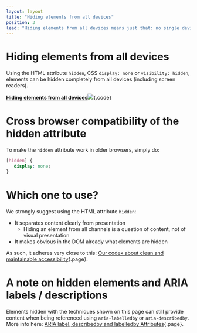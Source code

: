 ```yaml
---
layout: layout
title: "Hiding elements from all devices"
position: 3
lead: "Hiding elements from all devices means just that: no single device will perceive it anymore (although the element still is present in the DOM)."
---
```


# Hiding elements from all devices

Using the HTML attribute `hidden`, CSS `display: none` or `visibility: hidden`, elements can be hidden completely from all devices (including screen readers).

[**Hiding elements from all devices**![](https://s3-us-west-2.amazonaws.com/i.cdpn.io/1279260.yomMJg.small.e3a2ae5d-655d-4eee-9c18-efd5c53a75c9.png)](https://codepen.io/accessibility-developer-guide/pen/yomMJg){.code}

# Cross browser compatibility of the hidden attribute

To make the `hidden` attribute work in older browsers, simply do:

```css
[hidden] {
   display: none;
}
```

# Which one to use?

We strongly suggest using the HTML attribute `hidden`:

- It separates content clearly from presentation
    - Hiding an element from all channels is a question of content, not of visual presentation
- It makes obvious in the DOM already what elements are hidden

As such, it adheres very close to this: [Our codex about clean and maintainable accessibility](/knowledge/codex){.page}.

# A note on hidden elements and ARIA labels / descriptions

Elements hidden with the techniques shown on this page can still provide content when being referenced using `aria-labelledby` or `aria-describedby`. More info here: [ARIA label, describedby and labelledby Attributes](/examples/sensible-usage-of-aria-roles-and-attributes/aria-label-describedby-and-labelledby-attributes){.page}.